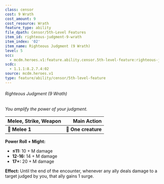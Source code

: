 ```yaml
---
class: censor
cost: 9 Wrath
cost_amount: 9
cost_resource: Wrath
feature_type: ability
file_dpath: Censor/5th-Level Features
item_id: righteous-judgment-9-wrath
item_index: '02'
item_name: Righteous Judgment (9 Wrath)
level: 5
scc:
  - mcdm.heroes.v1:feature.ability.censor.5th-level-feature:righteous-judgment-9-wrath
scdc:
  - 1.1.1:8.2.7.4:02
source: mcdm.heroes.v1
type: feature/ability/censor/5th-level-feature
---
```


###### Righteous Judgment (9 Wrath)

*You amplify the power of your judgment.*

| **Melee, Strike, Weapon** |     **Main Action** |
| ------------------------- | ------------------: |
| **📏 Melee 1**            | **🎯 One creature** |

**Power Roll + Might:**

- **≤11:** 10 + M damage
- **12-16:** 14 + M damage
- **17+:** 20 + M damage

**Effect:** Until the end of the encounter, whenever any ally deals damage to a target judged by you, that ally gains 1 surge.
